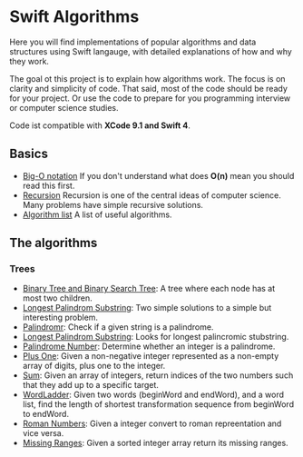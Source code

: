 # Swift Algorithms
Here you will find implementations of popular algorithms and data structures using Swift langauge, with detailed explanations of how and why they work. 

The goal ot this project is to explain how algorithms work. The focus is on clarity and simplicity of code. That said, most of the code should be ready for your project. Or use the code to prepare for you programming interview or computer science studies. 

Code ist compatible with **XCode 9.1 and Swift 4**.

## Basics

* [Big-O notation](https://en.wikipedia.org/wiki/Big_O_notation) If you don't understand what does **O(n)** mean you should read this first.
* [Recursion](https://en.wikipedia.org/wiki/Recursion_(computer_science)) Recursion is one of the central ideas of computer science. Many problems have simple recursive solutions. 
* [Algorithm list](https://en.wikipedia.org/wiki/List_of_algorithms) A list of useful algorithms.

## The algorithms

### Trees
* [Binary Tree and Binary Search Tree](BinaryTree.playground/Contents.swift): A tree where each node has at most two children.
* [Longest Palindrom Substring](LongestPalindromSubstring.playground/Contents.swift): Two simple solutions to a simple but interesting problem.
* [Palindromr](Palindrome.playground/Contents.swift): Check if a given string is a palindrome.
* [Longest Palindrom Substring](LongestPalindromSubstring.playground/Contents.swift): Looks for longest palincromic stubstring.
* [Palindrome Number](PalindromNumber.playground/Contents.swift): Determine whether an integer is a palindrome. 
* [Plus One](PlusOne.playground/Contents.swift): Given a non-negative integer represented as a non-empty array of digits, plus one to the integer.
* [Sum](Sum.playground/Contents.swift):  Given an array of integers, return indices of the two numbers such that they add up to a specific target.
* [WordLadder](WordLadder.playground/Contents.swift):  Given two words (beginWord and endWord), and a word list, find the length of shortest transformation sequence from beginWord to endWord.
* [Roman Numbers](RomanIntegers.playground/Contents.swift): Given a integer convert to roman repreentation and vice versa. 
* [Missing Ranges](MissingRanges.playground/Contents.swift): Given a sorted integer array return its missing ranges.
 




